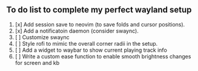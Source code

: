 ## To do list to complete my perfect wayland setup

1. [x] Add session save to neovim (to save folds and cursor positions).
2. [x] Add a notificatoin daemon (consider swaync).
3. [ ] Customize swaync
4. [ ] Style rofi to mimic the overall corner radii in the setup.
5. [ ] Add a widget to waybar to show current playing track info
6. [ ] Write a custom ease function to enable smooth brightness changes for screen and kb
